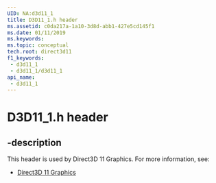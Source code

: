 ```yaml
---
UID: NA:d3d11_1
title: D3D11_1.h header
ms.assetid: c0da217a-1a10-3d8d-abb1-427e5cd145f1
ms.date: 01/11/2019
ms.keywords: 
ms.topic: conceptual
tech.root: direct3d11
f1_keywords:
 - d3d11_1
 - d3d11_1/d3d11_1
api_name:
 - d3d11_1
---
```


# D3D11_1.h header


## -description

This header is used by Direct3D 11 Graphics. For more information, see:

- [Direct3D 11 Graphics](../_direct3d11/index.md)

